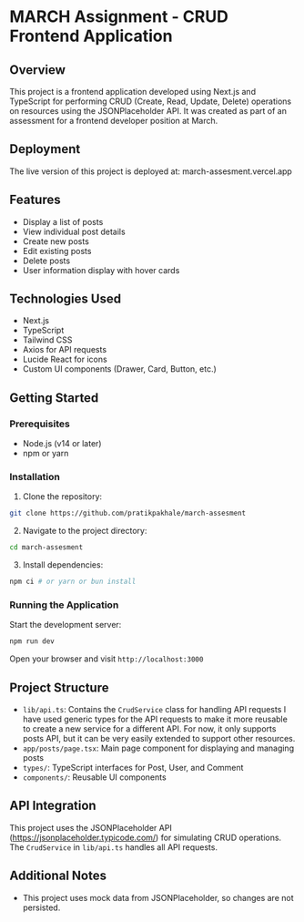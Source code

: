 # MARCH Assignment - CRUD Frontend Application

## Overview

This project is a frontend application developed using Next.js and TypeScript for performing CRUD (Create, Read, Update, Delete) operations on resources using the JSONPlaceholder API. It was created as part of an assessment for a frontend developer position at March.

## Deployment

The live version of this project is deployed at: march-assesment.vercel.app

## Features

- Display a list of posts
- View individual post details
- Create new posts
- Edit existing posts
- Delete posts
- User information display with hover cards

## Technologies Used

- Next.js
- TypeScript
- Tailwind CSS
- Axios for API requests
- Lucide React for icons
- Custom UI components (Drawer, Card, Button, etc.)

## Getting Started

### Prerequisites

- Node.js (v14 or later)
- npm or yarn

### Installation

1. Clone the repository:

```bash
git clone https://github.com/pratikpakhale/march-assesment
```

2. Navigate to the project directory:

```bash
cd march-assesment
```

3. Install dependencies:

```bash
npm ci # or yarn or bun install
```

### Running the Application

Start the development server:

```bash
npm run dev
```

Open your browser and visit `http://localhost:3000`

## Project Structure

- `lib/api.ts`: Contains the `CrudService` class for handling API requests
  I have used generic types for the API requests to make it more reusable to create a new service for a different API. For now, it only supports posts API, but it can be very easily extended to support other resources.
- `app/posts/page.tsx`: Main page component for displaying and managing posts
- `types/`: TypeScript interfaces for Post, User, and Comment
- `components/`: Reusable UI components

## API Integration

This project uses the JSONPlaceholder API (https://jsonplaceholder.typicode.com/) for simulating CRUD operations. The `CrudService` in `lib/api.ts` handles all API requests.

## Additional Notes

- This project uses mock data from JSONPlaceholder, so changes are not persisted.
